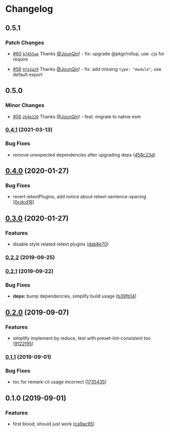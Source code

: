 # Changelog

## 0.5.1

### Patch Changes

- [#60](https://github.com/JounQin/remark-preset-prettier/pull/60) [`b7455ae`](https://github.com/JounQin/remark-preset-prettier/commit/b7455ae4282283a2db0db5cb92620bc2b582e4c5) Thanks [@JounQin](https://github.com/JounQin)! - fix: upgrade @pkgr/rollup, use .cjs for require

* [#58](https://github.com/JounQin/remark-preset-prettier/pull/58) [`9fa3a29`](https://github.com/JounQin/remark-preset-prettier/commit/9fa3a298eb3d80de2c348ad3aa3160f06b27655b) Thanks [@JounQin](https://github.com/JounQin)! - fix: add missing `type: "module"`, use default export

## 0.5.0

### Minor Changes

- [#56](https://github.com/JounQin/remark-preset-prettier/pull/56) [`264b220`](https://github.com/JounQin/remark-preset-prettier/commit/264b220650a9b36d3801202c9894156b1364e12f) Thanks [@JounQin](https://github.com/JounQin)! - feat: migrate to native esm

### [0.4.1](https://github.com/JounQin/remark-preset-prettier/compare/v0.4.0...v0.4.1) (2021-03-13)

### Bug Fixes

- remove unexpected dependencies after upgrading deps ([458c23d](https://github.com/JounQin/remark-preset-prettier/commit/458c23dcb094c38acc0ce02315d73ea7883e30c4))

## [0.4.0](https://github.com/JounQin/remark-preset-prettier/compare/v0.3.0...v0.4.0) (2020-01-27)

### Bug Fixes

- revert retextPlugins, add notice about retext-sentence-spacing ([0cdcd18](https://github.com/JounQin/remark-preset-prettier/commit/0cdcd186dcbd4c73c39a454dfe24de37c61a55d8))

## [0.3.0](https://github.com/JounQin/remark-preset-prettier/compare/v0.2.2...v0.3.0) (2020-01-27)

### Features

- disable style related retext plugins ([dab8e70](https://github.com/JounQin/remark-preset-prettier/commit/dab8e70d2a559b5042553f7c87c7f522cb1de854))

### [0.2.2](https://github.com/JounQin/remark-preset-prettier/compare/v0.2.1...v0.2.2) (2019-09-25)

### [0.2.1](https://github.com/JounQin/remark-preset-prettier/compare/v0.2.0...v0.2.1) (2019-09-22)

### Bug Fixes

- **deps:** bump dependencies, simplify build usage ([b39fb14](https://github.com/JounQin/remark-preset-prettier/commit/b39fb14))

## [0.2.0](https://github.com/JounQin/remark-preset-prettier/compare/v0.1.1...v0.2.0) (2019-09-07)

### Features

- simplify implement by reduce, test with preset-lint-consistent too ([9122f95](https://github.com/JounQin/remark-preset-prettier/commit/9122f95))

### [0.1.1](https://github.com/JounQin/remark-preset-prettier/compare/v0.1.0...v0.1.1) (2019-09-01)

### Bug Fixes

- toc for remark-cli usage incorrect ([1735435](https://github.com/JounQin/remark-preset-prettier/commit/1735435))

## 0.1.0 (2019-09-01)

### Features

- first blood, should just work ([ca9ac95](https://github.com/JounQin/remark-preset-prettier/commit/ca9ac95))
